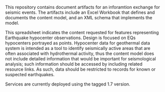 This repository contains document artifacts for an inforamtion exchange for seismic events. The artifacts include an Excel Workbook that defines and documents the content model, and an XML schema that implements the model.

This spreadsheet indicates the content requested for features representing Earthquake hypocenter observations.  Design is focused on EQs hypocenters portrayed as points. Hypocenter data for geothermal data system is intended as a tool to identify seismically active areas that are often associated with hydrothermal activity, thus the content model does not include detailed information that would be important for seismological analysis; such information should be accessed by including related resource links.  As such, data should be restricted to records for known or suspected earthquakes.

Services are currently deployed using the tagged 1.7 version.